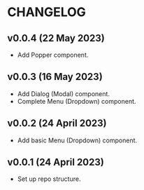 # CHANGELOG


## v0.0.4 (22 May 2023)

* Add Popper component.


## v0.0.3 (16 May 2023)

* Add Dialog (Modal) component.
* Complete Menu (Dropdown) component.


## v0.0.2 (24 April 2023)

* Add basic Menu (Dropdown) component.


## v0.0.1 (24 April 2023)

* Set up repo structure.
